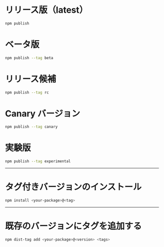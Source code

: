 # リリース版（latest）

```bash
npm publish
```

# ベータ版

```bash
npm publish --tag beta
```

# リリース候補

```bash
npm publish --tag rc
```

# Canary バージョン

```bash
npm publish --tag canary
```

# 実験版

```bash
npm publish --tag experimental
```

---

# タグ付きバージョンのインストール

```bash
npm install <your-package>@<tag>
```

---

# 既存のバージョンにタグを追加する

```bash
npm dist-tag add <your-package>@<version> <tags>
```

